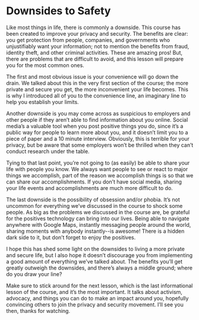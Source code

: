 # Downsides to Safety

Like most things in life, there is commonly a downside. This course has been
created to improve your privacy and security. The benefits are clear: you get
protection from people, companies, and governments who unjustifiably want
your information; not to mention the benefits from fraud, identity theft, and other
criminal activities. These are amazing pros! But, there are problems that are
difficult to avoid, and this lesson will prepare you for the most common ones.

The first and most obvious issue is your convenience will go down the drain. We
talked about this in the very first section of the course; the more private and
secure you get, the more inconvenient your life becomes. This is why I introduced
all of you to the convenience line, an imaginary line to help you establish your
limits.

Another downside is you may come across as suspicious to employers and other
people if they aren’t able to find information about you online. Social media’s a
valuable tool when you post positive things you do, since it’s a public way for
people to learn more about you, and it doesn’t limit you to a piece of paper and a
10 minute interview. Obviously, this is terrible for your privacy, but be aware that
some employers won’t be thrilled when they can’t conduct research under the
table.

Tying to that last point, you’re not going to (as easily) be able to share your life
with people you know. We always want people to see or react to major things we
accomplish, part of the reason we accomplish things is so that we can share our
accomplishments. If you don’t have social media, sharing your life events and
accomplishments are much more difficult to do.

The last downside is the possibility of obsession and/or phobia. It’s not
uncommon for everything we’ve discussed in the course to shock some people. As
big as the problems we discussed in the course are, be grateful for the positives
technology can bring into our lives. Being able to navigate anywhere with Google Maps,
instantly messaging people around the world, sharing moments with anybody
instantly--is awesome! There is a hidden dark side to it, but don’t forget to enjoy
the positives.

I hope this has shed some light on the downsides to living a more private and
secure life, but I also hope it doesn’t discourage you from implementing a good
amount of everything we’ve talked about. The benefits you’ll get greatly outweigh
the downsides, and there’s always a middle ground; where do you draw your line?

Make sure to stick around for the next lesson, which is the last informational
lesson of the course, and it’s the most important. It talks about activism,
advocacy, and things you can do to make an impact around you, hopefully
convincing others to join the privacy and security movement. I’ll see you then,
thanks for watching.
